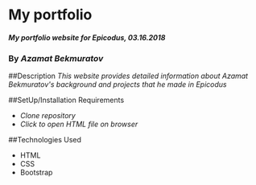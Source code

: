 # My portfolio

#### _My portfolio website for Epicodus, 03.16.2018_

### By _**Azamat Bekmuratov**_

##Description
_This website provides detailed information about Azamat Bekmuratov's background and projects that he made in Epicodus_

##SetUp/Installation Requirements
* _Clone repository_
* _Click to open HTML file on browser_

##Technologies Used
* HTML
* CSS
* Bootstrap
